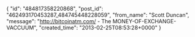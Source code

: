  {
   "id": "484817358220868",
   "post_id": "462493170453287_484745448228059",
   "from_name": "Scott Duncan",
   "message": "http://bitcoinatm.com/ - The MONEY-OF-EXCHANGE-VACCUUM",
   "created_time": "2013-02-25T08:53:28+0000"
 }
